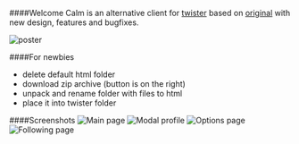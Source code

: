 ####Welcome
Calm is an alternative client for [twister](http://twister.net.co/) based on  [original](https://github.com/miguelfreitas/twister-html) with new design, features and bugfixes.

![poster](https://raw.github.com/iHedgehog/twister-calm/master/img/screenshots/poster.jpg)

####For newbies
- delete default html folder
- download zip archive (button is on the right)
- unpack and rename folder with files to html
- place it into twister folder

####Screenshots
![Main page](https://raw.github.com/iHedgehog/twister-calm/master/img/screenshots/scr1.png)
![Modal profile](https://raw.github.com/iHedgehog/twister-calm/master/img/screenshots/scr2.png)
![Options page](https://raw.github.com/iHedgehog/twister-calm/master/img/screenshots/scr3.png)
![Following page](https://raw.github.com/iHedgehog/twister-calm/master/img/screenshots/scr4.png)
